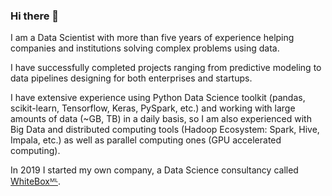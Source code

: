 ### Hi there 👋

I am a Data Scientist with more than five years of experience helping companies and institutions 
solving complex problems using data.

I have successfully completed projects ranging from predictive modeling to data pipelines 
designing for both enterprises and startups.

I have extensive experience using Python Data Science toolkit (pandas, scikit-learn, Tensorflow, 
Keras, PySpark, etc.) and working with large amounts of data (~GB, TB) in a daily basis, so I am 
also experienced with Big Data and distributed computing tools (Hadoop Ecosystem: Spark, Hive, 
Impala, etc.) as well as parallel computing ones (GPU accelerated computing).

In 2019 I started my own company, a Data Science consultancy called [WhiteBoxᴹᴸ](https://whiteboxml.com).
